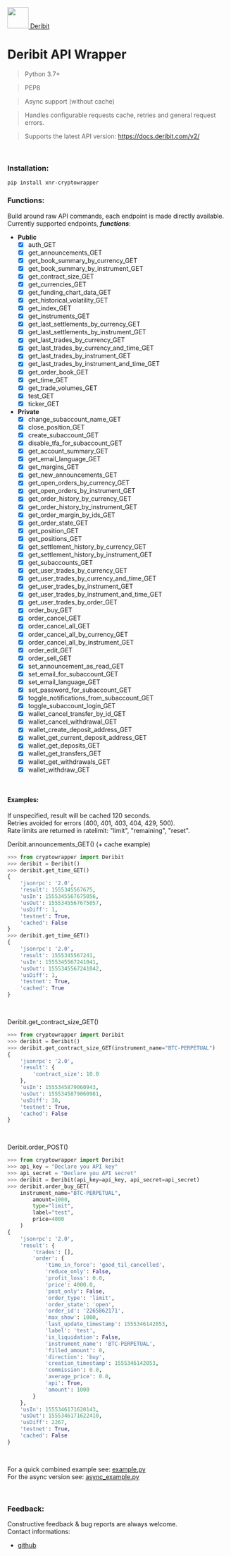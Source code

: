 <a href="https://www.deribit.com"> 
  <img src="https://i.postimg.cc/bYnfWK17/logo.png" width="48"> Deribit
</a>

# Deribit API Wrapper

> Python 3.7+<br/>

> PEP8<br/>

> Async support (without cache)<br/>

> Handles configurable requests cache, retries and general request errors.<br/>

> Supports the latest API version: https://docs.deribit.com/v2/

<br/>

### Installation:

`pip install xnr-cryptowrapper` <br/>

### Functions:

Build around raw API commands, each endpoint is made directly available.<br/>
Currently supported endpoints, **_functions_**:<br/>

  * **Public**
    - [x] auth_GET
    - [x] get_announcements_GET
    - [x] get_book_summary_by_currency_GET
    - [x] get_book_summary_by_instrument_GET
    - [x] get_contract_size_GET
    - [x] get_currencies_GET
    - [x] get_funding_chart_data_GET
    - [x] get_historical_volatility_GET
    - [x] get_index_GET
    - [x] get_instruments_GET
    - [x] get_last_settlements_by_currency_GET
    - [x] get_last_settlements_by_instrument_GET
    - [x] get_last_trades_by_currency_GET
    - [x] get_last_trades_by_currency_and_time_GET
    - [x] get_last_trades_by_instrument_GET
    - [x] get_last_trades_by_instrument_and_time_GET
    - [x] get_order_book_GET
    - [x] get_time_GET
    - [x] get_trade_volumes_GET
    - [x] test_GET
    - [x] ticker_GET
  * **Private**
    - [x] change_subaccount_name_GET
    - [x] close_position_GET
    - [x] create_subaccount_GET
    - [x] disable_tfa_for_subaccount_GET
    - [x] get_account_summary_GET
    - [x] get_email_language_GET
    - [x] get_margins_GET
    - [x] get_new_announcements_GET
    - [x] get_open_orders_by_currency_GET
    - [x] get_open_orders_by_instrument_GET
    - [x] get_order_history_by_currency_GET
    - [x] get_order_history_by_instrument_GET
    - [x] get_order_margin_by_ids_GET
    - [x] get_order_state_GET
    - [x] get_position_GET
    - [x] get_positions_GET
    - [x] get_settlement_history_by_currency_GET
    - [x] get_settlement_history_by_instrument_GET
    - [x] get_subaccounts_GET
    - [x] get_user_trades_by_currency_GET
    - [x] get_user_trades_by_currency_and_time_GET
    - [x] get_user_trades_by_instrument_GET
    - [x] get_user_trades_by_instrument_and_time_GET
    - [x] get_user_trades_by_order_GET
    - [x] order_buy_GET
    - [x] order_cancel_GET
    - [x] order_cancel_all_GET
    - [x] order_cancel_all_by_currency_GET
    - [x] order_cancel_all_by_instrument_GET
    - [x] order_edit_GET
    - [x] order_sell_GET
    - [x] set_announcement_as_read_GET
    - [x] set_email_for_subaccount_GET
    - [x] set_email_language_GET
    - [x] set_password_for_subaccount_GET
    - [x] toggle_notifications_from_subaccount_GET
    - [x] toggle_subaccount_login_GET
    - [x] wallet_cancel_transfer_by_id_GET
    - [x] wallet_cancel_withdrawal_GET
    - [x] wallet_create_deposit_address_GET
    - [x] wallet_get_current_deposit_address_GET
    - [x] wallet_get_deposits_GET
    - [x] wallet_get_transfers_GET
    - [x] wallet_get_withdrawals_GET
    - [x] wallet_withdraw_GET

<br/>

#### Examples:

If unspecified, result will be cached 120 seconds.<br/>
Retries avoided for errors (400, 401, 403, 404, 429, 500).<br/>
Rate limits are returned in ratelimit: "limit", "remaining", "reset".<br/>

Deribit.announcements_GET() (+ cache example)
```python
>>> from cryptowrapper import Deribit
>>> deribit = Deribit()
>>> deribit.get_time_GET()
{
    'jsonrpc': '2.0',
    'result': 1555345567675,
    'usIn': 1555345567675056,
    'usOut': 1555345567675057,
    'usDiff': 1,
    'testnet': True,
    'cached': False
}
>>> deribit.get_time_GET()
{
    'jsonrpc': '2.0',
    'result': 1555345567241,
    'usIn': 1555345567241041,
    'usOut': 1555345567241042,
    'usDiff': 1,
    'testnet': True,
    'cached': True
}
```

<br/>

Deribit.get_contract_size_GET()
```python
>>> from cryptowrapper import Deribit
>>> deribit = Deribit()
>>> deribit.get_contract_size_GET(instrument_name="BTC-PERPETUAL")
{
    'jsonrpc': '2.0',
    'result': {
        'contract_size': 10.0
    },
    'usIn': 1555345879060943,
    'usOut': 1555345879060981,
    'usDiff': 38,
    'testnet': True,
    'cached': False
}
```

<br/>

Deribit.order_POST()
```python
>>> from cryptowrapper import Deribit
>>> api_key = "Declare you API key"
>>> api_secret = "Declare you API secret"
>>> deribit = Deribit(api_key=api_key, api_secret=api_secret)
>>> deribit.order_buy_GET(
    instrument_name="BTC-PERPETUAL",
        amount=1000,
        type="limit",
        label="test",
        price=4000
    )
{
    'jsonrpc': '2.0',
    'result': {
        'trades': [],
        'order': {
            'time_in_force': 'good_til_cancelled',
            'reduce_only': False,
            'profit_loss': 0.0,
            'price': 4000.0,
            'post_only': False,
            'order_type': 'limit',
            'order_state': 'open',
            'order_id': '2265862171',
            'max_show': 1000,
            'last_update_timestamp': 1555346142053,
            'label': 'test',
            'is_liquidation': False,
            'instrument_name': 'BTC-PERPETUAL',
            'filled_amount': 0,
            'direction': 'buy',
            'creation_timestamp': 1555346142053,
            'commission': 0.0,
            'average_price': 0.0,
            'api': True,
            'amount': 1000
        }
    },
    'usIn': 1555346171620143,
    'usOut': 1555346171622410,
    'usDiff': 2267,
    'testnet': True,
    'cached': False
}
```

<br/>

For a quick combined example see: [example.py](/test/example.py)<br/>
For the async version see: [async_example.py](/test/async_example.py)

<br/>

### Feedback:

Constructive feedback & bug reports are always welcome. <br/>
Contact informations:
* <a href="https://github.com/xnr-k"> github </a>
